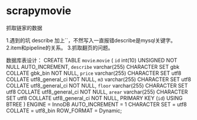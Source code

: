 # scrapymovie
抓取链家的数据


1.遇到的坑   describe 加上``，不然写入一直报错describe是mysql关键字。
2.item和pipeline的关系。
3.抓取翻页的问题。

数据库表设计：
CREATE TABLE `movie`.`movie`  (
  `id` int(10) UNSIGNED NOT NULL AUTO_INCREMENT,
  `describe` varchar(255) CHARACTER SET gbk COLLATE gbk_bin NOT NULL,
  `price` varchar(255) CHARACTER SET utf8 COLLATE utf8_general_ci NOT NULL,
  `m3` varchar(255) CHARACTER SET utf8 COLLATE utf8_general_ci NOT NULL,
  `floor` varchar(255) CHARACTER SET utf8 COLLATE utf8_general_ci NOT NULL,
  `arear` varchar(255) CHARACTER SET utf8 COLLATE utf8_general_ci NOT NULL,
  PRIMARY KEY (`id`) USING BTREE
) ENGINE = InnoDB AUTO_INCREMENT = 1 CHARACTER SET = utf8 COLLATE = utf8_bin ROW_FORMAT = Dynamic;

